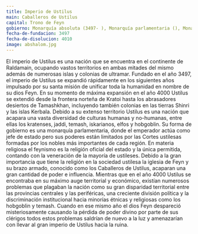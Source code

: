 ```yaml
---
title: Imperio de Ustilus
main: Caballeros de Ustilus
capital: Trono de Feyn
gobierno: Monarquía absoluta (3497- ), Monarquía parlamentaria (), Monarquía constitucional (4005-4010)
fecha-de-fundacion: 3497
fecha-de-disolucion: 4010
image: abshalom.jpg
---
```


El imperio de Ustilus es una nación que se encuentra en el continente de Raldamain, ocupando vastos territorios en ambas mitades del mismo además de numerosas islas y colonias de ultramar. Fundado en el año 3497, el imperio de Ustilus se expandió rápidamente en los siguientes años impulsado por su santa misión de unificar toda la humanidad en nombre de su dios Feyn. En su momento de máxima expansión en el año 4000 Ustilus se extendió desde la frontera norteña de Kratoi hasta los abrasadores desiertos de Tamashkhan, incluyendo también colonias en las tierras Shinri y las islas Kerbala. Debido a su extenso territorio Ustilus es una nación que acapara una vasta diversidad de culturas humanas y no-humanas, entre ellas los kratenses, jaddi, temash, iskarianos, elfos y hobgoblin. Su forma de gobierno es una monarquía parlamentaria, donde el emperador actúa como jefe de estado pero sus poderes están limitados por las Cortes ustilesas formadas por los nobles más importantes de cada región. En materia religiosa el feynismo es la religión oficial del estado y la única permitida, contando con la veneración de la mayoría de ustileses. Debido a la gran importancia que tiene la religión en la sociedad ustilesa la iglesia de Feyn y su brazo armado, conocido como los Caballeros de Ustilus, acaparan una gran cantidad de poder e influencia. Mientras que en el año 4000 Ustilus se encontraba en su máximo auge territorial y económico, existían numerosos problemas que plagaban la nación como su gran disparidad territorial entre las provincias centrales y las periféricas, una creciente división política y la discriminación institucional hacia minorías étnicas y religiosas como los hobgoblin y temash. Cuando en ese mismo año el dios Feyn despareció misteriosamente causando la pérdida de poder divino por parte de sus clérigos todos estos problemas saldrían de nuevo a la luz y amenazarían con llevar al gran imperio de Ustilus hacia la ruina.